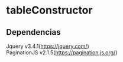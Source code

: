 # tableConstructor

## Dependencias
Jquery v3.4.1(https://jquery.com/)<br/>
PaginationJS v2.1.5(https://pagination.js.org/)

